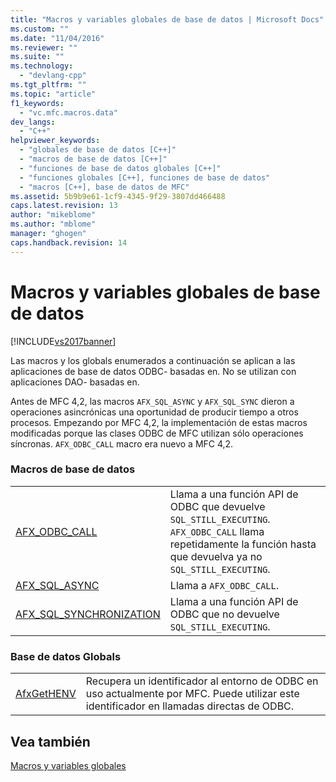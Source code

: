 ```yaml
---
title: "Macros y variables globales de base de datos | Microsoft Docs"
ms.custom: ""
ms.date: "11/04/2016"
ms.reviewer: ""
ms.suite: ""
ms.technology: 
  - "devlang-cpp"
ms.tgt_pltfrm: ""
ms.topic: "article"
f1_keywords: 
  - "vc.mfc.macros.data"
dev_langs: 
  - "C++"
helpviewer_keywords: 
  - "globales de base de datos [C++]"
  - "macros de base de datos [C++]"
  - "funciones de base de datos globales [C++]"
  - "funciones globales [C++], funciones de base de datos"
  - "macros [C++], base de datos de MFC"
ms.assetid: 5b9b9e61-1cf9-4345-9f29-3807dd466488
caps.latest.revision: 13
author: "mikeblome"
ms.author: "mblome"
manager: "ghogen"
caps.handback.revision: 14
---
```

# Macros y variables globales de base de datos
[!INCLUDE[vs2017banner](../../assembler/inline/includes/vs2017banner.md)]

Las macros y los globals enumerados a continuación se aplican a las aplicaciones de base de datos ODBC\- basadas en.  No se utilizan con aplicaciones DAO\- basadas en.  
  
 Antes de MFC 4,2, las macros `AFX_SQL_ASYNC` y `AFX_SQL_SYNC` dieron a operaciones asincrónicas una oportunidad de producir tiempo a otros procesos.  Empezando por MFC 4,2, la implementación de estas macros modificadas porque las clases ODBC de MFC utilizan sólo operaciones síncronas.  `AFX_ODBC_CALL` macro era nuevo a MFC 4,2.  
  
### Macros de base de datos  
  
|||  
|-|-|  
|[AFX\_ODBC\_CALL](../Topic/AFX_ODBC_CALL.md)|Llama a una función API de ODBC que devuelve `SQL_STILL_EXECUTING`.  `AFX_ODBC_CALL` llama repetidamente la función hasta que devuelva ya no `SQL_STILL_EXECUTING`.|  
|[AFX\_SQL\_ASYNC](../Topic/AFX_SQL_ASYNC.md)|Llama a `AFX_ODBC_CALL`.|  
|[AFX\_SQL\_SYNCHRONIZATION](../Topic/AFX_SQL_SYNC.md)|Llama a una función API de ODBC que no devuelve `SQL_STILL_EXECUTING`.|  
  
### Base de datos Globals  
  
|||  
|-|-|  
|[AfxGetHENV](../Topic/AfxGetHENV.md)|Recupera un identificador al entorno de ODBC en uso actualmente por MFC.  Puede utilizar este identificador en llamadas directas de ODBC.|  
  
## Vea también  
 [Macros y variables globales](../../mfc/reference/mfc-macros-and-globals.md)